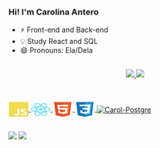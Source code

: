 ### Hi! I'm Carolina Antero
- ⚡ Front-end and Back-end
- 💡 Study React and SQL
- 😄 Pronouns: Ela/Dela

##

<div align="center">
  <a href="https://github.com/carolantero">
  <img height="180em" src="https://github-readme-stats.vercel.app/api?username=carolantero&show_icons=true&theme=dracula&include_all_commits=true&count_private=true"/>
  <img height="180em" src="https://github-readme-stats.vercel.app/api/top-langs/?username=carolantero&layout=compact&langs_count=7&theme=dracula"/>
</div>

  ##
  
<div style="display: inline_block"><br>
  <img align="center" alt="Carol-Js" height="30" width="40" src="https://raw.githubusercontent.com/devicons/devicon/master/icons/javascript/javascript-plain.svg">
  <img align="center" alt="Carol-React" height="30" width="40" src="https://raw.githubusercontent.com/devicons/devicon/master/icons/react/react-original.svg">
  <img align="center" alt="Carol-HTML" height="30" width="40" src="https://raw.githubusercontent.com/devicons/devicon/master/icons/html5/html5-original.svg">
  <img align="center" alt="Carol-CSS" height="30" width="40" src="https://raw.githubusercontent.com/devicons/devicon/master/icons/css3/css3-original.svg">
 <img align="center" alt="Carol-Postgre" height="30" width="40" src="https://cdn.jsdelivr.net/gh/devicons/devicon/icons/postgresql/postgresql-plain.svg"> 
</div>
  
  ##
  
<div>
  <a href="https://www.linkedin.com/in/carolina-antero-222077165/" target="_blank"><img src="https://img.shields.io/badge/-LinkedIn-%230077B5?style=for-the-badge&logo=linkedin&logoColor=white" target="_blank"></a> 
 <a href = "mailto:carolina.antero.santos@gmail.com"><img src="https://img.shields.io/badge/Gmail-D14836?style=for-the-badge&logo=gmail&logoColor=white" target="_blank"></a>
 </div> 

